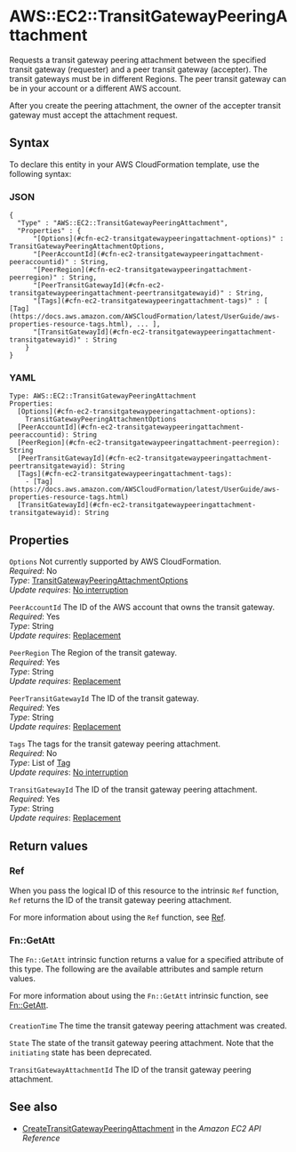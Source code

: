 # AWS::EC2::TransitGatewayPeeringAttachment<a name="aws-resource-ec2-transitgatewaypeeringattachment"></a>

Requests a transit gateway peering attachment between the specified transit gateway \(requester\) and a peer transit gateway \(accepter\)\. The transit gateways must be in different Regions\. The peer transit gateway can be in your account or a different AWS account\.

After you create the peering attachment, the owner of the accepter transit gateway must accept the attachment request\.

## Syntax<a name="aws-resource-ec2-transitgatewaypeeringattachment-syntax"></a>

To declare this entity in your AWS CloudFormation template, use the following syntax:

### JSON<a name="aws-resource-ec2-transitgatewaypeeringattachment-syntax.json"></a>

```
{
  "Type" : "AWS::EC2::TransitGatewayPeeringAttachment",
  "Properties" : {
      "[Options](#cfn-ec2-transitgatewaypeeringattachment-options)" : TransitGatewayPeeringAttachmentOptions,
      "[PeerAccountId](#cfn-ec2-transitgatewaypeeringattachment-peeraccountid)" : String,
      "[PeerRegion](#cfn-ec2-transitgatewaypeeringattachment-peerregion)" : String,
      "[PeerTransitGatewayId](#cfn-ec2-transitgatewaypeeringattachment-peertransitgatewayid)" : String,
      "[Tags](#cfn-ec2-transitgatewaypeeringattachment-tags)" : [ [Tag](https://docs.aws.amazon.com/AWSCloudFormation/latest/UserGuide/aws-properties-resource-tags.html), ... ],
      "[TransitGatewayId](#cfn-ec2-transitgatewaypeeringattachment-transitgatewayid)" : String
    }
}
```

### YAML<a name="aws-resource-ec2-transitgatewaypeeringattachment-syntax.yaml"></a>

```
Type: AWS::EC2::TransitGatewayPeeringAttachment
Properties: 
  [Options](#cfn-ec2-transitgatewaypeeringattachment-options): 
    TransitGatewayPeeringAttachmentOptions
  [PeerAccountId](#cfn-ec2-transitgatewaypeeringattachment-peeraccountid): String
  [PeerRegion](#cfn-ec2-transitgatewaypeeringattachment-peerregion): String
  [PeerTransitGatewayId](#cfn-ec2-transitgatewaypeeringattachment-peertransitgatewayid): String
  [Tags](#cfn-ec2-transitgatewaypeeringattachment-tags): 
    - [Tag](https://docs.aws.amazon.com/AWSCloudFormation/latest/UserGuide/aws-properties-resource-tags.html)
  [TransitGatewayId](#cfn-ec2-transitgatewaypeeringattachment-transitgatewayid): String
```

## Properties<a name="aws-resource-ec2-transitgatewaypeeringattachment-properties"></a>

`Options`  <a name="cfn-ec2-transitgatewaypeeringattachment-options"></a>
Not currently supported by AWS CloudFormation\.  
*Required*: No  
*Type*: [TransitGatewayPeeringAttachmentOptions](aws-properties-ec2-transitgatewaypeeringattachment-transitgatewaypeeringattachmentoptions.md)  
*Update requires*: [No interruption](https://docs.aws.amazon.com/AWSCloudFormation/latest/UserGuide/using-cfn-updating-stacks-update-behaviors.html#update-no-interrupt)

`PeerAccountId`  <a name="cfn-ec2-transitgatewaypeeringattachment-peeraccountid"></a>
The ID of the AWS account that owns the transit gateway\.  
*Required*: Yes  
*Type*: String  
*Update requires*: [Replacement](https://docs.aws.amazon.com/AWSCloudFormation/latest/UserGuide/using-cfn-updating-stacks-update-behaviors.html#update-replacement)

`PeerRegion`  <a name="cfn-ec2-transitgatewaypeeringattachment-peerregion"></a>
The Region of the transit gateway\.  
*Required*: Yes  
*Type*: String  
*Update requires*: [Replacement](https://docs.aws.amazon.com/AWSCloudFormation/latest/UserGuide/using-cfn-updating-stacks-update-behaviors.html#update-replacement)

`PeerTransitGatewayId`  <a name="cfn-ec2-transitgatewaypeeringattachment-peertransitgatewayid"></a>
The ID of the transit gateway\.  
*Required*: Yes  
*Type*: String  
*Update requires*: [Replacement](https://docs.aws.amazon.com/AWSCloudFormation/latest/UserGuide/using-cfn-updating-stacks-update-behaviors.html#update-replacement)

`Tags`  <a name="cfn-ec2-transitgatewaypeeringattachment-tags"></a>
The tags for the transit gateway peering attachment\.  
*Required*: No  
*Type*: List of [Tag](https://docs.aws.amazon.com/AWSCloudFormation/latest/UserGuide/aws-properties-resource-tags.html)  
*Update requires*: [No interruption](https://docs.aws.amazon.com/AWSCloudFormation/latest/UserGuide/using-cfn-updating-stacks-update-behaviors.html#update-no-interrupt)

`TransitGatewayId`  <a name="cfn-ec2-transitgatewaypeeringattachment-transitgatewayid"></a>
The ID of the transit gateway peering attachment\.  
*Required*: Yes  
*Type*: String  
*Update requires*: [Replacement](https://docs.aws.amazon.com/AWSCloudFormation/latest/UserGuide/using-cfn-updating-stacks-update-behaviors.html#update-replacement)

## Return values<a name="aws-resource-ec2-transitgatewaypeeringattachment-return-values"></a>

### Ref<a name="aws-resource-ec2-transitgatewaypeeringattachment-return-values-ref"></a>

When you pass the logical ID of this resource to the intrinsic `Ref` function, `Ref` returns the ID of the transit gateway peering attachment\.

For more information about using the `Ref` function, see [Ref](https://docs.aws.amazon.com/AWSCloudFormation/latest/UserGuide/intrinsic-function-reference-ref.html)\.

### Fn::GetAtt<a name="aws-resource-ec2-transitgatewaypeeringattachment-return-values-fn--getatt"></a>

The `Fn::GetAtt` intrinsic function returns a value for a specified attribute of this type\. The following are the available attributes and sample return values\.

For more information about using the `Fn::GetAtt` intrinsic function, see [Fn::GetAtt](https://docs.aws.amazon.com/AWSCloudFormation/latest/UserGuide/intrinsic-function-reference-getatt.html)\.

#### <a name="aws-resource-ec2-transitgatewaypeeringattachment-return-values-fn--getatt-fn--getatt"></a>

`CreationTime`  <a name="CreationTime-fn::getatt"></a>
The time the transit gateway peering attachment was created\.

`State`  <a name="State-fn::getatt"></a>
The state of the transit gateway peering attachment\. Note that the `initiating` state has been deprecated\.

`TransitGatewayAttachmentId`  <a name="TransitGatewayAttachmentId-fn::getatt"></a>
The ID of the transit gateway peering attachment\.

## See also<a name="aws-resource-ec2-transitgatewaypeeringattachment--seealso"></a>
+ [CreateTransitGatewayPeeringAttachment](https://docs.aws.amazon.com/AWSEC2/latest/APIReference/API_CreateTransitGatewayPeeringAttachment.html) in the *Amazon EC2 API Reference*

